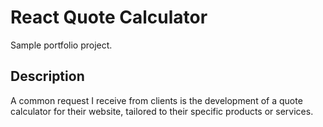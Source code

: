 # React Quote Calculator
Sample portfolio project.

## Description
A common request I receive from clients is the development of a quote calculator for their website, tailored to their specific products or services.
